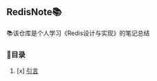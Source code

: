 ## RedisNote📚
📚该仓库是个人学习《Redis设计与实现》的笔记总结

### 📌目录

1. [x]  [引言](https://github.com/zhangz1w3nCode/RedisNote/blob/main/引言.md)

[//]: # (2. [x]  [滑动窗口]&#40;https://github.com/Zhangz1w3nBeatbox/ToyAlgorithm/blob/main/%E7%AE%97%E6%B3%95%E6%A8%A1%E6%9D%BF%E6%80%BB%E7%BB%93/%E6%BB%91%E5%8A%A8%E7%AA%97%E5%8F%A3/%E6%BB%91%E5%8A%A8%E7%AA%97%E5%8F%A3.md&#41;)

[//]: # (3. [x]  [回溯]&#40;https://github.com/Zhangz1w3nBeatbox/ToyAlgorithm/blob/main/%E7%AE%97%E6%B3%95%E6%A8%A1%E6%9D%BF%E6%80%BB%E7%BB%93/%E5%9B%9E%E6%BA%AF/%E5%9B%9E%E6%BA%AF.md&#41;)

[//]: # (4. [x]  [原地哈希]&#40;https://github.com/Zhangz1w3nBeatbox/ToyAlgorithm/blob/main/算法模板总结/原地哈希/原地哈希.md&#41;)
